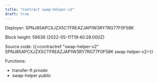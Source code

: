 ```yaml
---
title: "Contract swap-helper-v2"
draft: true
---
```

Deployer: SPNJ85APCXJZX5CTFREAZJAP1W3RY7RG77F0F58K


 



Block height: 59636 (2022-05-11T19:40:28.000Z)

Source code: {{<contractref "swap-helper-v2" SPNJ85APCXJZX5CTFREAZJAP1W3RY7RG77F0F58K swap-helper-v2>}}

Functions:

* transfer-ft _private_
* swap-helper _public_
